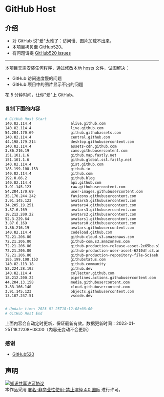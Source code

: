 # GitHub Host
## 介绍
- 对 GitHub 说"爱"太难了：访问慢、图片加载不出来。
- 本项目拷贝至 [GitHub520](https://github.com/521xueweihan/GitHub520)。
- 有问题请提 [GitHub520 issues](https://github.com/521xueweihan/GitHub520/issues/new)

---

本项目无需安装任何程序，通过修改本地 hosts 文件，试图解决：
- GitHub 访问速度慢的问题
- GitHub 项目中的图片显示不出的问题

花 5 分钟时间，让你"爱"上 GitHub。

### 复制下面的内容
```bash
# GitHub Host Start
140.82.114.4                  alive.github.com
140.82.114.4                  live.github.com
54.204.170.69                 github.githubassets.com
140.82.114.4                  central.github.com
44.198.179.214                desktop.githubusercontent.com
140.82.114.4                  assets-cdn.github.com
3.86.216.19                   camo.githubusercontent.com
151.101.1.6                   github.map.fastly.net
151.101.1.6                   github.global.ssl.fastly.net
140.82.114.4                  gist.github.com
185.199.108.153               github.io
140.82.114.4                  github.com
192.0.66.2                    github.blog
140.82.114.4                  api.github.com
3.91.145.123                  raw.githubusercontent.com
54.204.170.69                 user-images.githubusercontent.com
35.170.244.242                favicons.githubusercontent.com
3.91.145.123                  avatars5.githubusercontent.com
34.205.19.251                 avatars4.githubusercontent.com
3.87.6.169                    avatars3.githubusercontent.com
18.212.200.22                 avatars2.githubusercontent.com
52.3.229.64                   avatars1.githubusercontent.com
3.87.6.169                    avatars0.githubusercontent.com
3.86.216.19                   avatars.githubusercontent.com
140.82.114.4                  codeload.github.com
72.21.206.80                  github-cloud.s3.amazonaws.com
72.21.206.80                  github-com.s3.amazonaws.com
72.21.206.80                  github-production-release-asset-2e65be.s3.amazonaws.com
72.21.206.80                  github-production-user-asset-6210df.s3.amazonaws.com
72.21.206.80                  github-production-repository-file-5c1aeb.s3.amazonaws.com
185.199.108.153               githubstatus.com
140.82.113.18                 github.community
52.224.38.193                 github.dev
140.82.114.4                  collector.github.com
18.212.200.22                 pipelines.actions.githubusercontent.com
44.204.13.158                 media.githubusercontent.com
3.83.166.140                  cloud.githubusercontent.com
3.91.145.123                  objects.githubusercontent.com
13.107.237.51                 vscode.dev


# Update time: 2023-01-25T18:12:08+08:00
# GitHub Host End

```
上面内容会自动定时更新，保证最新有效。数据更新时间：2023-01-25T18:12:08+08:00（内容无变动不会更新）

### 感谢

- [GitHub520](https://github.com/521xueweihan/GitHub520)

## 声明
<a rel="license" href="https://creativecommons.org/licenses/by-nc-nd/4.0/deed.zh"><img alt="知识共享许可协议" style="border-width: 0" src="https://licensebuttons.net/l/by-nc-nd/4.0/88x31.png"></a><br>本作品采用 <a rel="license" href="https://creativecommons.org/licenses/by-nc-nd/4.0/deed.zh">署名-非商业性使用-禁止演绎 4.0 国际</a> 进行许可。